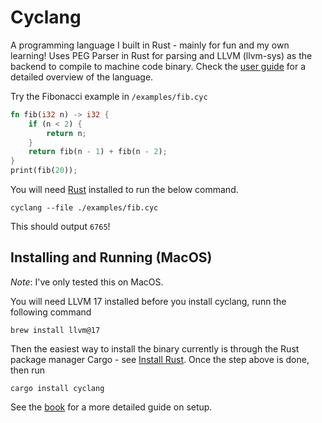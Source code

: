 # Cyclang

A programming language I built in Rust - mainly for fun and my own learning! Uses PEG Parser in Rust for parsing and LLVM (llvm-sys) as the backend to compile to machine code binary. Check the [user guide](https://lyledean1.github.io/cyclang/overview.html) for a detailed overview of the language.

Try the Fibonacci example in `/examples/fib.cyc`

```rust
fn fib(i32 n) -> i32 {
    if (n < 2) {
        return n;
    }
    return fib(n - 1) + fib(n - 2);
}
print(fib(20));
```

You will need [Rust](https://www.rust-lang.org/tools/install) installed to run the below command.

```
cyclang --file ./examples/fib.cyc
```

This should output `6765`! 

##  Installing and Running (MacOS)

*Note*: I've only tested this on MacOS.

You will need LLVM 17 installed before you install cyclang, runn the following command
```
brew install llvm@17
```

Then the easiest way to install the binary currently is through the Rust package manager Cargo - see [Install Rust](https://www.rust-lang.org/tools/install). Once the step above is done, then run 
```
cargo install cyclang
```

See the [book](https://lyledean1.github.io/cyclang/setup.html) for a more detailed guide on setup.